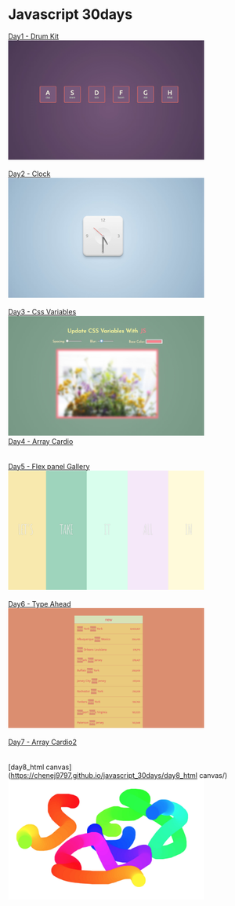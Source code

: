 # Javascript 30days
[Day1 - Drum Kit](https://chenej9797.github.io/javascript_30days/drum_kit/)<br>
<img src="https://github.com/chenej9797/javascript_30days/blob/master/drum_kit/image.jpg?raw=true" width="400"><br><br>
[Day2 - Clock](https://chenej9797.github.io/javascript_30days/clock/)<br>
<img src="https://github.com/chenej9797/javascript_30days/blob/master/clock/image.jpg?raw=true" width="400"><br><br>
[Day3 - Css Variables](https://chenej9797.github.io/javascript_30days/css_variables/)<br>
<img src="https://github.com/chenej9797/javascript_30days/blob/master/css_variables/image.jpg?raw=true" width="400"><br>
[Day4 - Array Cardio](https://chenej9797.github.io/javascript_30days/css_variables/)<br><br><br>
[Day5 - Flex panel Gallery](https://chenej9797.github.io/javascript_30days/day5_flex_panel_gallery/)<br>
<img src="https://github.com/chenej9797/javascript_30days/blob/master/day5_flex_panel_gallery/image.jpg?raw=true" width="400"><br><br>
[Day6 - Type Ahead](https://chenej9797.github.io/javascript_30days/day6_ajax_type_ahead/)<br>
<img src="https://github.com/chenej9797/javascript_30days/blob/master/day6_ajax_type_ahead/image.jpg?raw=true" width="400"><br><br>
[Day7 - Array Cardio2](https://chenej9797.github.io/javascript_30days/day7_array_cardio/)<br><br><br>
[day8_html canvas](https://chenej9797.github.io/javascript_30days/day8_html canvas/)<br>
<img src="https://github.com/chenej9797/javascript_30days/blob/master/day8_html canvas/image.jpg?raw=true" width="400"><br><br>

